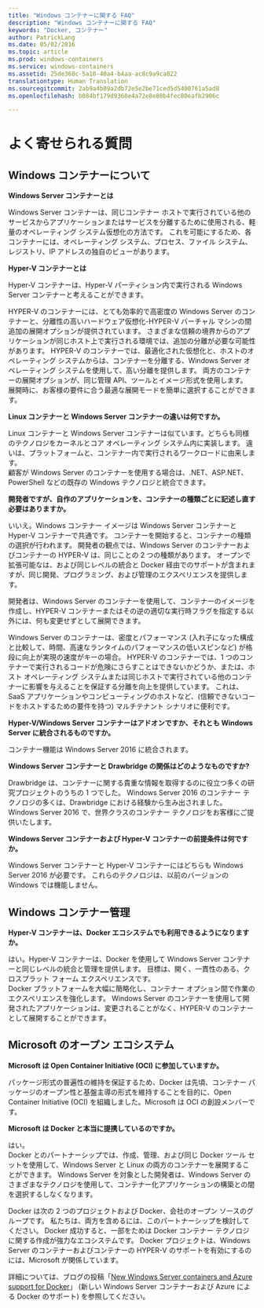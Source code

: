 ```yaml
---
title: "Windows コンテナーに関する FAQ"
description: "Windows コンテナーに関する FAQ"
keywords: "Docker, コンテナー"
author: PatrickLang
ms.date: 05/02/2016
ms.topic: article
ms.prod: windows-containers
ms.service: windows-containers
ms.assetid: 25de368c-5a10-40a4-b4aa-ac8c9a9ca022
translationtype: Human Translation
ms.sourcegitcommit: 2ab9a4b09a2db72e5e2be71ced5d5400761a5ad8
ms.openlocfilehash: b084bf179d9360e4a72e8e88b4fec80eafb2906c

---
```


# よく寄せられる質問

## Windows コンテナーについて

**Windows Server コンテナーとは**

Windows Server コンテナーは、同じコンテナー ホストで実行されている他のサービスからアプリケーションまたはサービスを分離するために使用される、軽量のオペレーティング システム仮想化の方法です。 これを可能にするため、各コンテナーには、オペレーティング システム、プロセス、ファイル システム、レジストリ、IP アドレスの独自のビューがあります。  

**Hyper-V コンテナーとは**

Hyper-V コンテナーは、Hyper-V パーティション内で実行される Windows Server コンテナーと考えることができます。

HYPER-V のコンテナーには、とても効率的で高密度の Windows Server のコンテナーと、分離性の高いハードウェア仮想化-HYPER-V バーチャル マシンの間追加の展開オプションが提供されています。 さまざまな信頼の境界からのアプリケーションが同じホスト上で実行される環境では、追加の分離が必要な可能性があります。 HYPER-V のコンテナーでは、最適化された仮想化と、ホストのオペレーティング システムからは、コンテナーを分離する、Windows Server オペレーティング システムを使用して、高い分離を提供します。 両方のコンテナーの展開オプションが、同じ管理 API、ツールとイメージ形式を使用します。 展開時に、お客様の要件に合う最適な展開モードを簡単に選択することができます。

**Linux コンテナーと Windows Server コンテナーの違いは何ですか。**

Linux コンテナーと Windows Server コンテナーは似ています。どちらも同様のテクノロジをカーネルとコア オペレーティング システム内に実装します。 違いは、プラットフォームと、コンテナー内で実行されるワークロードに由来します。  
顧客が Windows Server のコンテナーを使用する場合は、.NET、ASP.NET、PowerShell などの既存の Windows テクノロジと統合できます。

**開発者ですが、自作のアプリケーションを、コンテナーの種類ごとに記述し直す必要はありますか。**

いいえ。Windows コンテナー イメージは Windows Server コンテナーと Hyper-V コンテナーで共通です。 コンテナーを開始すると、コンテナーの種類の選択が行われます。 開発者の観点では、Windows Server のコンテナーおよびコンテナーの HYPER-V は、同じことの 2 つの種類があります。 オープンで拡張可能なは、および同じレベルの統合と Docker 経由でのサポートが含まれますが、同じ開発、プログラミング、および管理のエクスペリエンスを提供します。

開発者は、Windows Server のコンテナーを使用して、コンテナーのイメージを作成し、HYPER-V コンテナーまたはその逆の適切な実行時フラグを指定する以外には、何も変更せずとして展開できます。

Windows Server のコンテナーは、密度とパフォーマンス (入れ子になった構成と比較して、時間、高速なランタイムのパフォーマンスの低いスピンなど) が格段に向上が実現の速度がキーの場合。 HYPER-V のコンテナーでは、1 つのコンテナーで実行されるコードが危険にさらすことはできないかどうか、または、ホスト オペレーティング システムまたは同じホストで実行されている他のコンテナーに影響を与えることを保証する分離を向上を提供しています。 これは、SaaS アプリケーションやコンピューティングのホストなど、(信頼できないコードをホストするための要件を持つ) マルチテナント シナリオに便利です。

**Hyper-V/Windows Server コンテナーはアドオンですか、それとも Windows Server に統合されるものですか。**

コンテナー機能は Windows Server 2016 に統合されます。  

**Windows Server コンテナーと Drawbridge の関係はどのようなものですか?**

Drawbridge は、コンテナーに関する貴重な情報を取得するのに役立つ多くの研究プロジェクトのうちの 1 つでした。  Windows Server 2016 のコンテナー テクノロジの多くは、Drawbridge における経験から生み出されました。Windows Server 2016 で、世界クラスのコンテナー テクノロジをお客様にご提供いたします。

**Windows Server コンテナーおよび Hyper-V コンテナーの前提条件は何ですか。**

Windows Server コンテナーと Hyper-V コンテナーにはどちらも Windows Server 2016 が必要です。 これらのテクノロジは、以前のバージョンの Windows では機能しません。


## Windows コンテナー管理

**Hyper-V コンテナーは、Docker エコシステムでも利用できるようになりますか。**

はい。Hyper-V コンテナーは、Docker を使用して Windows Server コンテナーと同じレベルの統合と管理を提供します。  目標は、開く、一貫性のある、クロスプラット フォーム エクスペリエンスです。  
Docker プラットフォームを大幅に簡略化し、コンテナー オプション間で作業のエクスペリエンスを強化します。 Windows Server のコンテナーを使用して開発されたアプリケーションは、変更されることがなく、HYPER-V のコンテナーとして展開することができます。


## Microsoft のオープン エコシステム

**Microsoft は Open Container Initiative (OCI) に参加していますか。**

パッケージ形式の普遍性の維持を保証するため、Docker は先頃、コンテナー パッケージのオープン性と基盤主導の形式を維持することを目的に、Open Container Initiative (OCI) を組織しました。Microsoft は OCI の創設メンバーです。

**Microsoft は Docker と本当に提携しているのですか。**

はい。  
Docker とのパートナーシップでは、作成、管理、および同じ Docker ツール セットを使用して、Windows Server と Linux の両方のコンテナーを展開することができます。 Windows Server を対象とした開発者は、Windows Server のさまざまなテクノロジを使用して、コンテナー化アプリケーションの構築との間を選択するしなくなります。  

Docker は次の 2 つのプロジェクトおよび Docker、会社のオープン ソースのグループです。 私たちは、両方を含めるには、このパートナーシップを検討してください。 Docker 成功すると、一部をためは Docker コンテナー テクノロジに関する作成が強力なエコシステムです。 Docker プロジェクトは、Windows Server のコンテナーおよびコンテナーの HYPER-V のサポートを有効にするのには、Microsoft が関係しています。  

詳細については、ブログの投稿「[New Windows Server containers and Azure support for Docker](http://azure.microsoft.com/blog/2014/10/15/new-windows-server-containers-and-azure-support-for-docker/?WT.mc_id=Blog_ServerCloud_Announce_TTD)」 (新しい Windows Server コンテナーおよび Azure による Docker のサポート) を参照してください。



<!--HONumber=Nov16_HO1-->



